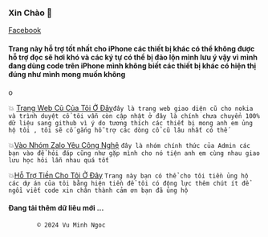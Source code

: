 ###         Xin Chào  🥰 

[Facebook](https://www.facebook.com/share/ndTFfxYv341qvp2u/?mibextid=LQQJ4d)


#### Trang này hỗ trợ tốt nhất cho iPhone các thiết bị khác có thể không được hỗ trợ đọc sẽ hơi khó và các ký tự có thể bị đảo lộn mình lưu ý vậy vì mình đang dùng code trên iPhone mình không biết các thiết bị khác có hiện thị đúng như mình mong muốn không 



o

   💥 [Trang Web Cũ Của Tôi Ở Đây](http://vmnit.mobie.in)`đây là trang web giao diện cũ cho nokia và trình duyệt cổ tôi vẫn còn cập nhật ở đây là chính chưa chuyển 100% dữ liệu sang github vì ý do tương thích các thiết bị mong anh em ủng hộ tôi , tôi sẽ cố gắng hỗ trợ các dòng cổ cũ lâu nhất có thế  `



💥[Vào Nhóm Zalo Yêu Công Nghệ](https://zalo.me/g/ldrfrp693) `đây là nhóm chính thức của Admin các bạn vào để hỏi đáp cũng như gặp mình cho nó tiện anh em cùng nhau giao lưu học hỏi lẫn nhau quá tốt `

💥[Hỗ Trợ Tiền Cho Tôi Ở Đây](https://github.com/vuminhngocpt/H-Tr-T-i) 
`Trang này bạn có thể cho tôi tiền ủng hộ các dự án của tôi bằng hiện tiền để tôi có động lực thêm chút ít để ngồi viết code xin chân thành cảm ơn bạn đã ủng hộ `



#### Đang tải thêm dữ liêu mới ...
        

            © 2024 Vu Minh Ngoc 


